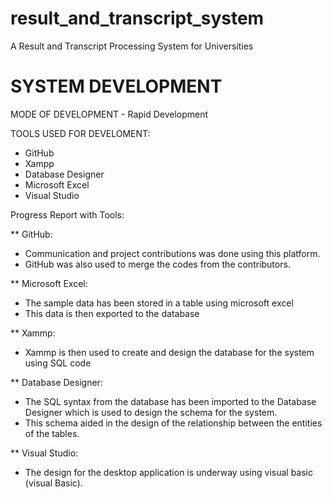 # result_and_transcript_system
A Result and Transcript Processing System for Universities

# SYSTEM DEVELOPMENT
MODE OF DEVELOPMENT - Rapid Development

TOOLS USED FOR DEVELOMENT:
- GitHub
- Xampp
- Database Designer
- Microsoft Excel 
- Visual Studio

Progress Report with Tools:

** GitHub:
+ Communication and project contributions was done using this platform.
+ GitHub was also used to merge the codes from the contributors.


** Microsoft Excel:
+ The sample data has been stored in a table using microsoft excel
+ This data is then exported to the database

** Xammp:
+ Xammp is then used to create and  design the database for the system using SQL code


** Database Designer:
+ The SQL syntax from the database has been imported to the Database Designer which is used to design the schema for the system.
+ This schema aided in  the design of the relationship between the entities of the tables.

** Visual Studio:
+ The design for the desktop application is underway using visual basic (visual Basic).

